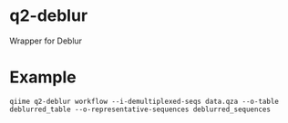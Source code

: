 # q2-deblur

Wrapper for Deblur

# Example

```
qiime q2-deblur workflow --i-demultiplexed-seqs data.qza --o-table deblurred_table --o-representative-sequences deblurred_sequences
```
